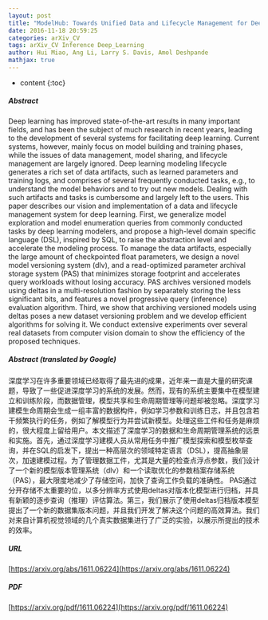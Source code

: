 ```yaml
---
layout: post
title: "ModelHub: Towards Unified Data and Lifecycle Management for Deep Learning"
date: 2016-11-18 20:59:25
categories: arXiv_CV
tags: arXiv_CV Inference Deep_Learning
author: Hui Miao, Ang Li, Larry S. Davis, Amol Deshpande
mathjax: true
---
```


* content
{:toc}

##### Abstract
Deep learning has improved state-of-the-art results in many important fields, and has been the subject of much research in recent years, leading to the development of several systems for facilitating deep learning. Current systems, however, mainly focus on model building and training phases, while the issues of data management, model sharing, and lifecycle management are largely ignored. Deep learning modeling lifecycle generates a rich set of data artifacts, such as learned parameters and training logs, and comprises of several frequently conducted tasks, e.g., to understand the model behaviors and to try out new models. Dealing with such artifacts and tasks is cumbersome and largely left to the users. This paper describes our vision and implementation of a data and lifecycle management system for deep learning. First, we generalize model exploration and model enumeration queries from commonly conducted tasks by deep learning modelers, and propose a high-level domain specific language (DSL), inspired by SQL, to raise the abstraction level and accelerate the modeling process. To manage the data artifacts, especially the large amount of checkpointed float parameters, we design a novel model versioning system (dlv), and a read-optimized parameter archival storage system (PAS) that minimizes storage footprint and accelerates query workloads without losing accuracy. PAS archives versioned models using deltas in a multi-resolution fashion by separately storing the less significant bits, and features a novel progressive query (inference) evaluation algorithm. Third, we show that archiving versioned models using deltas poses a new dataset versioning problem and we develop efficient algorithms for solving it. We conduct extensive experiments over several real datasets from computer vision domain to show the efficiency of the proposed techniques.

##### Abstract (translated by Google)
深度学习在许多重要领域已经取得了最先进的成果，近年来一直是大量的研究课题，导致了一些促进深度学习的系统的发展。然而，现有的系统主要集中在模型建立和训练阶段，而数据管理，模型共享和生命周期管理等问题却被忽略。深度学习建模生命周期会生成一组丰富的数据构件，例如学习参数和训练日志，并且包含若干频繁执行的任务，例如了解模型行为并尝试新模型。处理这些工件和任务是麻烦的，很大程度上留给用户。本文描述了深度学习的数据和生命周期管理系统的远景和实施。首先，通过深度学习建模人员从常用任务中推广模型探索和模型枚举查询，并在SQL的启发下，提出一种高层次的领域特定语言（DSL），提高抽象层次，加速建模过程。为了管理数据工件，尤其是大量的检查点浮点参数，我们设计了一个新的模型版本管理系统（dlv）和一个读取优化的参数档案存储系统（PAS），最大限度地减少了存储空间，加快了查询工作负载的准确性。 PAS通过分开存储不太重要的位，以多分辨率方式使用deltas对版本化模型进行归档，并具有新颖的逐步查询（推理）评估算法。第三，我们展示了使用deltas归档版本模型提出了一个新的数据集版本问题，并且我们开发了解决这个问题的高效算法。我们对来自计算机视觉领域的几个真实数据集进行了广泛的实验，以展示所提出的技术的效率。

##### URL
[https://arxiv.org/abs/1611.06224](https://arxiv.org/abs/1611.06224)

##### PDF
[https://arxiv.org/pdf/1611.06224](https://arxiv.org/pdf/1611.06224)

